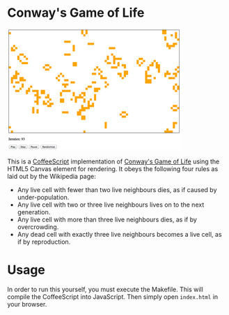 Conway's Game of Life
=====================

![Screenshot](https://github.com/mfoo/CoffeeScript-Game-Of-Life/raw/master/screenshot.png "Conway's Game of Life")

This is a [CoffeeScript](http://coffeescript.org/) implementation of [Conway's
Game of Life](http://en.wikipedia.org/wiki/Conway%27s_Game_of_Life) using the
HTML5 Canvas element for rendering. It obeys the following four rules as laid
out by the Wikipedia page:

* Any live cell with fewer than two live neighbours dies, as if caused by
  under-population.
* Any live cell with two or three live neighbours lives on to the next
  generation.
* Any live cell with more than three live neighbours dies, as if by
  overcrowding.
* Any dead cell with exactly three live neighbours becomes a live cell, as if
  by reproduction.

Usage
=====
In order to run this yourself, you must execute the Makefile. This will compile
the CoffeeScript into JavaScript. Then simply open `index.html` in your browser.
